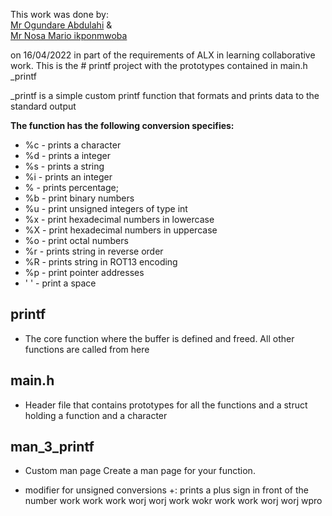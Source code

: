 This work was done by: <br/>
<a href="https://www.github.com/obapythonaire"> Mr Ogundare Abdulahi</a> 
& <br/>
<a href="https://www.github.com/mariomcq">Mr Nosa Mario ikponmwoba</a> <br/>

on 16/04/2022 in part of the requirements of ALX in learning collaborative work.
This is the # printf project with the prototypes contained in main.h
_printf

_printf is a simple custom printf function that formats and prints data to the standard output

<b>The function has the following conversion specifies:</b>

+ %c - prints a character
+ %d - prints a  integer
+ %s - prints a string
+ %i - prints an integer
+ % - prints percentage;
+ %b - print binary numbers
+ %u - print unsigned integers of type int
+ %x - print hexadecimal numbers in lowercase
+ %X - print hexadecimal numbers in uppercase
+ %o - print octal numbers
+ %r - prints string in reverse order 
+ %R - prints string in ROT13 encoding
+ %p - print pointer addresses
+ ' ' - print a space

## printf
* The core function where the buffer is defined and freed. All other functions are called from here

## main.h
* Header file that contains prototypes for all the functions and a struct holding a function and a character
## man_3_printf
* Custom man page Create a man page for your function.
- modifier for unsigned conversions
+: prints a plus sign in front of the number
work
work
work
worj
worj
work
wokr
work
work
worj
worj
wpro

